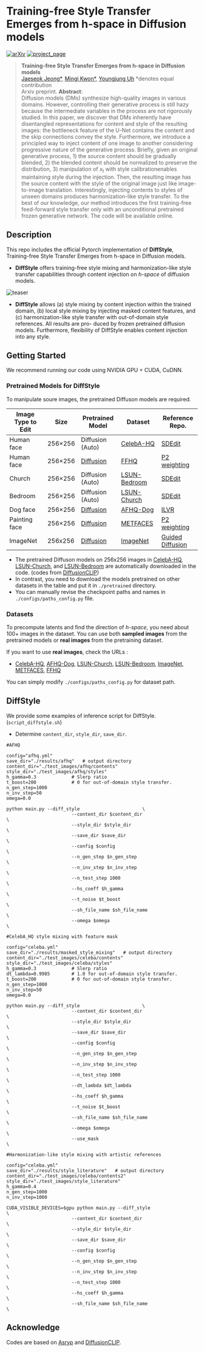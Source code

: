 
# Training-free Style Transfer Emerges from h-space in Diffusion models

[![arXiv](https://img.shields.io/badge/arXiv-2110.02711-red)](https://arxiv.org/abs/2210.10960) [![project_page](https://img.shields.io/badge/project_page-orange)](https://curryjung.github.io/DiffStyle/)


> **Training-free Style Transfer Emerges from h-space in Diffusion models**<br>
> [Jaeseok Jeong*](https://drive.google.com/file/d/14uHCJLoR1AFydqV_neGjl1H2rjN4HBdv/view), [Mingi Kwon*](https://drive.google.com/file/d/1d1TOCA20KmYnY8RvBvhFwku7QaaWIMZL/view?usp=share_link), [Youngjung Uh](https://vilab.yonsei.ac.kr/member/professor) *denotes equal contribution  <br>
> Arxiv preprint.
>**Abstract**: <br>
Diffusion models (DMs) synthesize high-quality images in various domains.
However, controlling their generative process is still hazy because the intermediate variables in the process are not rigorously studied.
In this paper, we discover that DMs inherently have disentangled representations for content and style of the resulting images: the bottleneck feature of the U-Net contains the content and the skip connections convey the style. Furthermore, we introduce a principled way to inject content of one image to another considering progressive nature of the generative process. 
Briefly, given an original generative process, 1) the source content should be gradually blended, 2) the blended content should be normalized to preserve the distribution, 3) manipulation of $x_t$ with style calibrationenables maintaining style during the injection. 
Then, the resulting image has the source content with the style of the original image just like image-to-image translation. Interestingly, injecting contents to styles of unseen domains produces harmonization-like style transfer.
To the best of our knowledge, our method introduces the first training-free feed-forward style transfer only with an unconditional pretrained frozen generative network. The code will be available online.
 

## Description
This repo includes the official Pytorch implementation of **DiffStyle**, Training-free Style Transfer Emerges from h-space in Diffusion models.

- **DiffStyle** offers training-free style mixing and harmonization-like style transfer capabilities through content injection on *h-space* of diffusion models.

<!-- teaser image here -->
![teaser](./src/teaser.png)
- **DiffStyle** allows (a) style mixing by content injection within the trained domain, (b) local style mixing by injecting
masked content features, and (c) harmonization-like style transfer with out-of-domain style references. All results are pro-
duced by frozen pretrained diffusion models. Furthermore, flexibility of DiffStyle enables content injection into any style.


## Getting Started
We recommend running our code using NVIDIA GPU + CUDA, CuDNN.

### Pretrained Models for DiffStyle
To manipulate soure images, the pretrained Diffuson models are required.


| Image Type to Edit |Size| Pretrained Model | Dataset | Reference Repo. 
|---|---|---|---|---
| Human face |256×256| Diffusion (Auto) | [CelebA-HQ](https://arxiv.org/abs/1710.10196) | [SDEdit](https://github.com/ermongroup/SDEdit)
| Human face |256×256| [Diffusion](https://1drv.ms/u/s!AkQjJhxDm0Fyhqp_4gkYjwVRBe8V_w?e=Et3ITH) | [FFHQ](https://arxiv.org/abs/1812.04948) | [P2 weighting](https://github.com/jychoi118/P2-weighting)
| Church |256×256| Diffusion (Auto) | [LSUN-Bedroom](https://www.yf.io/p/lsun) | [SDEdit](https://github.com/ermongroup/SDEdit) 
| Bedroom |256×256| Diffusion (Auto) | [LSUN-Church](https://www.yf.io/p/lsun) | [SDEdit](https://github.com/ermongroup/SDEdit) 
| Dog face |256×256| [Diffusion](https://1drv.ms/u/s!AkQjJhxDm0Fyhqp_4gkYjwVRBe8V_w?e=Et3ITH) | [AFHQ-Dog](https://arxiv.org/abs/1912.01865) | [ILVR](https://github.com/jychoi118/ilvr_adm)
| Painting face |256×256| [Diffusion](https://1drv.ms/u/s!AkQjJhxDm0Fyhqp_4gkYjwVRBe8V_w?e=Et3ITH) | [METFACES](https://arxiv.org/abs/2006.06676) | [P2 weighting](https://github.com/jychoi118/P2-weighting)
| ImageNet |256x256| [Diffusion](https://openaipublic.blob.core.windows.net/diffusion/jul-2021/256x256_diffusion_uncond.pt) | [ImageNet](https://image-net.org/index.php) | [Guided Diffusion](https://github.com/openai/guided-diffusion)

- The pretrained Diffuson models on 256x256 images in [CelebA-HQ](https://arxiv.org/abs/1710.10196), [LSUN-Church](https://www.yf.io/p/lsun), and [LSUN-Bedroom](https://www.yf.io/p/lsun) are automatically downloaded in the code. (codes from [DiffusionCLIP](https://github.com/gwang-kim/DiffusionCLIP))
- In contrast, you need to download the models pretrained on other datasets in the table and put it in `./pretrained` directory. 
- You can manually revise the checkpoint paths and names in `./configs/paths_config.py` file.



### Datasets 
To precompute latents and find the direction of *h-space*, you need about 100+ images in the dataset. You can use both **sampled images** from the pretrained models or **real images** from the pretraining dataset. 

If you want to use **real images**, check the URLs :
- [CelebA-HQ](https://drive.google.com/drive/folders/0B4qLcYyJmiz0TXY1NG02bzZVRGs?resourcekey=0-arAVTUfW9KRhN-irJchVKQ), [AFHQ-Dog](https://github.com/clovaai/stargan-v2), [LSUN-Church](https://www.yf.io/p/lsun), [LSUN-Bedroom](https://www.yf.io/p/lsun), [ImageNet](https://image-net.org/index.php), [METFACES](https://github.com/NVlabs/metfaces-dataset), [FFHQ](https://github.com/NVlabs/ffhq-dataset)

You can simply modify `./configs/paths_config.py` for dataset path.


## DiffStyle

We provide some examples of inference script for DiffStyle. (`script_diffstyle.sh`)
- Determine `content_dir`, `style_dir`, `save_dir`.

```
#AFHQ

config="afhq.yml"
save_dir="./results/afhq"   # output directory
content_dir="./test_images/afhq/contents"
style_dir="./test_images/afhq/styles"
h_gamma=0.3             # Slerp ratio
t_boost=200             # 0 for out-of-domain style transfer.
n_gen_step=1000
n_inv_step=50
omega=0.0

python main.py --diff_style                       \
                        --content_dir $content_dir                          \
                        --style_dir $style_dir                              \
                        --save_dir $save_dir                                \
                        --config $config                                    \
                        --n_gen_step $n_gen_step                            \
                        --n_inv_step $n_inv_step                            \
                        --n_test_step 1000                                  \
                        --hs_coeff $h_gamma                                 \
                        --t_noise $t_boost                                  \
                        --sh_file_name $sh_file_name                        \
                        --omega $omega                                      \

```


```
#CelebA_HQ style mixing with feature mask

config="celeba.yml"
save_dir="./results/masked_style_mixing"   # output directory
content_dir="./test_images/celeba/contents"
style_dir="./test_images/celeba/styles"
h_gamma=0.3             # Slerp ratio
dt_lambda=0.9985        # 1.0 for out-of-domain style transfer.
t_boost=200             # 0 for out-of-domain style transfer.
n_gen_step=1000
n_inv_step=50
omega=0.0

python main.py --diff_style                       \
                        --content_dir $content_dir                          \
                        --style_dir $style_dir                              \
                        --save_dir $save_dir                                \
                        --config $config                                    \
                        --n_gen_step $n_gen_step                            \
                        --n_inv_step $n_inv_step                            \
                        --n_test_step 1000                                  \
                        --dt_lambda $dt_lambda                              \
                        --hs_coeff $h_gamma                                 \
                        --t_noise $t_boost                                  \
                        --sh_file_name $sh_file_name                        \
                        --omega $omega                                      \
                        --use_mask                                          \

```


```
#Harmonization-like style mixing with artistic references

config="celeba.yml"   
save_dir="./results/style_literature"   # output directory
content_dir="./test_images/celeba/contents2"
style_dir="./test_images/style_literature"
h_gamma=0.4
n_gen_step=1000
n_inv_step=1000

CUDA_VISIBLE_DEVICES=$gpu python main.py --diff_style                       \
                        --content_dir $content_dir                          \
                        --style_dir $style_dir                              \
                        --save_dir $save_dir                                \
                        --config $config                                    \
                        --n_gen_step $n_gen_step                            \
                        --n_inv_step $n_inv_step                            \
                        --n_test_step 1000                                  \
                        --hs_coeff $h_gamma                                 \
                        --sh_file_name $sh_file_name                        \

```





## Acknowledge
Codes are based on [Asryp](https://github.com/kwonminki/Asyrp_official) and [DiffusionCLIP](https://github.com/gwang-kim/DiffusionCLIP).
